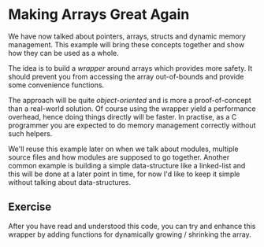 # Making Arrays Great Again

We have now talked about pointers, arrays, structs and dynamic memory
management. This example will bring these concepts together and show how they
can be used as a whole.

The idea is to build a *wrapper* around arrays which provides more safety. It
should prevent you from accessing the array out-of-bounds and provide some
convenience functions.

The approach will be quite *object-oriented* and is more a proof-of-concept
than a real-world solution. Of course using the wrapper yield a performance
overhead, hence doing things directly will be faster. In practise, as a C
programmer you are expected to do memory management correctly without such
helpers.

We'll reuse this example later on when we talk about modules, multiple source
files and how modules are supposed to go together. Another common example is
building a simple data-structure like a linked-list and this will be done at a
later point in time, for now I'd like to keep it simple without talking about
data-structures.

## Exercise

After you have read and understood this code, you can try and enhance this
wrapper by adding functions for dynamically growing / shrinking the array.
